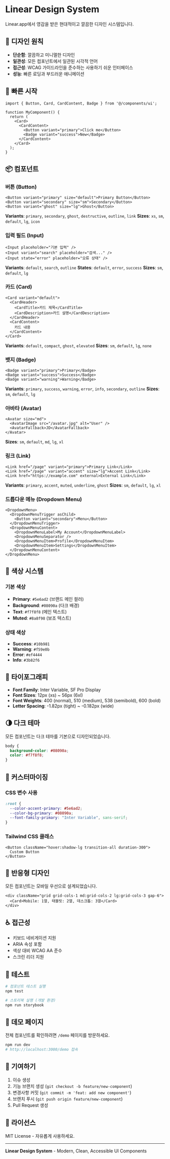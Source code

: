 # Linear Design System

Linear.app에서 영감을 받은 현대적이고 깔끔한 디자인 시스템입니다.

## 🎨 디자인 원칙

- **단순함**: 깔끔하고 미니멀한 디자인
- **일관성**: 모든 컴포넌트에서 일관된 시각적 언어
- **접근성**: WCAG 가이드라인을 준수하는 사용하기 쉬운 인터페이스
- **성능**: 빠른 로딩과 부드러운 애니메이션

## 🚀 빠른 시작

```tsx
import { Button, Card, CardContent, Badge } from '@/components/ui';

function MyComponent() {
  return (
    <Card>
      <CardContent>
        <Button variant="primary">Click me</Button>
        <Badge variant="success">New</Badge>
      </CardContent>
    </Card>
  );
}
```

## 📦 컴포넌트

### 버튼 (Button)

```tsx
<Button variant="primary" size="default">Primary Button</Button>
<Button variant="secondary" size="sm">Secondary</Button>
<Button variant="ghost" size="lg">Ghost</Button>
```

**Variants**: `primary`, `secondary`, `ghost`, `destructive`, `outline`, `link`
**Sizes**: `xs`, `sm`, `default`, `lg`, `icon`

### 입력 필드 (Input)

```tsx
<Input placeholder="기본 입력" />
<Input variant="search" placeholder="검색..." />
<Input state="error" placeholder="오류 상태" />
```

**Variants**: `default`, `search`, `outline`
**States**: `default`, `error`, `success`
**Sizes**: `sm`, `default`, `lg`

### 카드 (Card)

```tsx
<Card variant="default">
  <CardHeader>
    <CardTitle>카드 제목</CardTitle>
    <CardDescription>카드 설명</CardDescription>
  </CardHeader>
  <CardContent>
    카드 내용
  </CardContent>
</Card>
```

**Variants**: `default`, `compact`, `ghost`, `elevated`
**Sizes**: `sm`, `default`, `lg`, `none`

### 뱃지 (Badge)

```tsx
<Badge variant="primary">Primary</Badge>
<Badge variant="success">Success</Badge>
<Badge variant="warning">Warning</Badge>
```

**Variants**: `primary`, `success`, `warning`, `error`, `info`, `secondary`, `outline`
**Sizes**: `sm`, `default`, `lg`

### 아바타 (Avatar)

```tsx
<Avatar size="md">
  <AvatarImage src="/avatar.jpg" alt="User" />
  <AvatarFallback>JD</AvatarFallback>
</Avatar>
```

**Sizes**: `sm`, `default`, `md`, `lg`, `xl`

### 링크 (Link)

```tsx
<Link href="/page" variant="primary">Primary Link</Link>
<Link href="/page" variant="accent" size="lg">Accent Link</Link>
<Link href="https://example.com" external>External Link</Link>
```

**Variants**: `primary`, `accent`, `muted`, `underline`, `ghost`
**Sizes**: `sm`, `default`, `lg`, `xl`

### 드롭다운 메뉴 (Dropdown Menu)

```tsx
<DropdownMenu>
  <DropdownMenuTrigger asChild>
    <Button variant="secondary">Menu</Button>
  </DropdownMenuTrigger>
  <DropdownMenuContent>
    <DropdownMenuLabel>My Account</DropdownMenuLabel>
    <DropdownMenuSeparator />
    <DropdownMenuItem>Profile</DropdownMenuItem>
    <DropdownMenuItem>Settings</DropdownMenuItem>
  </DropdownMenuContent>
</DropdownMenu>
```

## 🎨 색상 시스템

### 기본 색상
- **Primary**: `#5e6ad2` (브랜드 메인 컬러)
- **Background**: `#08090a` (다크 배경)
- **Text**: `#f7f8f8` (메인 텍스트)
- **Muted**: `#8a8f98` (보조 텍스트)

### 상태 색상
- **Success**: `#10b981`
- **Warning**: `#f59e0b`
- **Error**: `#ef4444`
- **Info**: `#3b82f6`

## 📏 타이포그래피

- **Font Family**: Inter Variable, SF Pro Display
- **Font Sizes**: 12px (xs) ~ 56px (6xl)
- **Font Weights**: 400 (normal), 510 (medium), 538 (semibold), 600 (bold)
- **Letter Spacing**: -1.82px (tight) ~ -0.182px (wide)

## 🌗 다크 테마

모든 컴포넌트는 다크 테마를 기본으로 디자인되었습니다.

```css
body {
  background-color: #08090a;
  color: #f7f8f8;
}
```

## 🔧 커스터마이징

### CSS 변수 사용

```css
:root {
  --color-accent-primary: #5e6ad2;
  --color-bg-primary: #08090a;
  --font-family-primary: "Inter Variable", sans-serif;
}
```

### Tailwind CSS 클래스

```tsx
<Button className="hover:shadow-lg transition-all duration-300">
  Custom Button
</Button>
```

## 📱 반응형 디자인

모든 컴포넌트는 모바일 우선으로 설계되었습니다.

```tsx
<div className="grid grid-cols-1 md:grid-cols-2 lg:grid-cols-3 gap-6">
  <Card>Mobile: 1열, 태블릿: 2열, 데스크톱: 3열</Card>
</div>
```

## ♿ 접근성

- 키보드 네비게이션 지원
- ARIA 속성 포함
- 색상 대비 WCAG AA 준수
- 스크린 리더 지원

## 🧪 테스트

```bash
# 컴포넌트 테스트 실행
npm test

# 스토리북 실행 (개발 환경)
npm run storybook
```

## 📖 데모 페이지

전체 컴포넌트를 확인하려면 `/demo` 페이지를 방문하세요.

```bash
npm run dev
# http://localhost:3000/demo 접속
```

## 🤝 기여하기

1. 이슈 생성
2. 기능 브랜치 생성 (`git checkout -b feature/new-component`)
3. 변경사항 커밋 (`git commit -m 'feat: add new component'`)
4. 브랜치 푸시 (`git push origin feature/new-component`)
5. Pull Request 생성

## 📄 라이선스

MIT License - 자유롭게 사용하세요.

---

**Linear Design System** - Modern, Clean, Accessible UI Components
